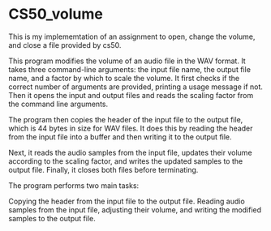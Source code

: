 # CS50_volume

This is my implememtation of an assignment to open, change the volume, and close a file provided by cs50.

This program modifies the volume of an audio file in the WAV format. It takes three command-line arguments: the input file name, the output file name, and a factor by which to scale the volume. It first checks if the correct number of arguments are provided, printing a usage message if not. Then it opens the input and output files and reads the scaling factor from the command line arguments.

The program then copies the header of the input file to the output file, which is 44 bytes in size for WAV files. It does this by reading the header from the input file into a buffer and then writing it to the output file.

Next, it reads the audio samples from the input file, updates their volume according to the scaling factor, and writes the updated samples to the output file. Finally, it closes both files before terminating.

The program performs two main tasks:

Copying the header from the input file to the output file.
Reading audio samples from the input file, adjusting their volume, and writing the modified samples to the output file.
